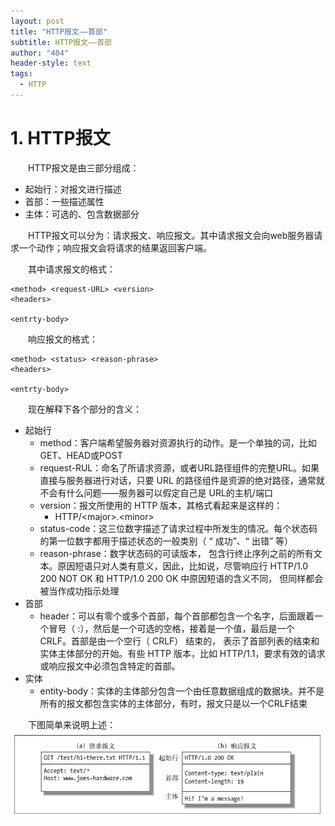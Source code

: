 ```yaml
---
layout: post
title: "HTTP报文——首部"
subtitle: HTTP报文——首部
author: "404"
header-style: text
tags:
  - HTTP
---
```



# 1. HTTP报文

　　HTTP报文是由三部分组成：
- 起始行：对报文进行描述
- 首部：一些描述属性
- 主体：可选的、包含数据部分

　　HTTP报文可以分为：请求报文、响应报文。其中请求报文会向web服务器请求一个动作；响应报文会将请求的结果返回客户端。

　　其中请求报文的格式：
```
<method> <request-URL> <version>
<headers>

<entrty-body>
```

　　响应报文的格式：
```
<method> <status> <reason-phrase>
<headers>

<entrty-body>
```

　　现在解释下各个部分的含义：
- 起始行  
  - method：客户端希望服务器对资源执行的动作。是一个单独的词，比如 GET、HEAD或POST
  - request-RUL：命名了所请求资源，或者URL路径组件的完整URL。如果直接与服务器进行对话，只要 URL 的路径组件是资源的绝对路径，通常就不会有什么问题——服务器可以假定自己是 URL的主机/端口
  - version：报文所使用的 HTTP 版本，其格式看起来是这样的：
    - HTTP/\<major\>.\<minor\>
  - status-code：这三位数字描述了请求过程中所发生的情况。每个状态码的第一位数字都用于描述状态的一般类别（ “ 成功”、“ 出错” 等）
  - reason-phrase：数字状态码的可读版本， 包含行终止序列之前的所有文本。原因短语只对人类有意义，因此，比如说，尽管响应行 HTTP/1.0 200 NOT OK 和 HTTP/1.0 200 OK 中原因短语的含义不同， 但同样都会被当作成功指示处理
- 首部
  - header：可以有零个或多个首部，每个首部都包含一个名字，后面跟着一个冒号（ :），然后是一个可选的空格，接着是一个值，最后是一个 CRLF。首部是由一个空行（ CRLF） 结束的， 表示了首部列表的结束和实体主体部分的开始。有些 HTTP 版本，比如 HTTP/1.1，要求有效的请求或响应报文中必须包含特定的首部。
- 实体
  - entity-body：实体的主体部分包含一个由任意数据组成的数据块。并不是所有的报文都包含实体的主体部分，有时，报文只是以一个CRLF结束

　　下图简单来说明上述：
![avatar](/img/in-post/Linux/201941901001.png)
